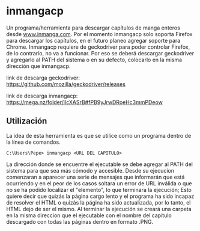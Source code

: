 # inmangacp



Un programa/herramienta para descargar capítulos de manga enteros desde www.inmanga.com.
Por el momento inmangacp solo soporta Firefox para descargar los capítulos, en el futuro planeo agregar soporte para Chrome.
Inmangacp requiere de geckodriver para poder controlar Firefox, de lo contrarío, no va a funcionar. Por eso se deberá descargar geckodriver y agregarlo al PATH del sistema
o en su defecto, colocarlo en la misma dirección que inmangacp.

link de descarga geckodriver: https://github.com/mozilla/geckodriver/releases

link de descarga inmangacp: https://mega.nz/folder/ilcXASrB#fPB9yJrwDRoeHc3mmPDeow

## Utilización

La idea de esta herramienta es que se utilice como un programa dentro de la línea de comandos. 

```
C:\Users\Pepe> inmangacp <URL DEL CAPITULO>
```

La dirección donde se encuentre el ejecutable se debe agregar al PATH del sistema para que sea más cómodo y accesible.
Desde su ejecucion comenzaran a aparecer una serie de mensajes que informarán que está ocurriendo y en el peor de los casos soltara un error de URL inválida o que no se ha podido localizar el "elemento", lo que terminara la ejecución; Esto quiere decir que quizás la página cargo lento y el programa ha sido incapaz de resolver el HTML o quizás la página ha sido actualizada, por lo tanto, el HTML dejo de ser el mismo. 
Al terminar la ejecución se creará una carpeta en la misma direccion que el ejecutable con el nombre del capítulo descargado con todas las páginas dentro en formato .PNG.



